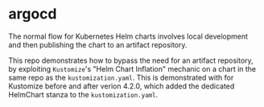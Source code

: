 # argocd

The normal flow for Kubernetes Helm charts involves local development and then publishing the chart to an artifact repository.

This repo demonstrates how to bypass the need for an artifact repository, by exploiting `Kustomize`'s "Helm Chart Inflation" mechanic on a chart in the same repo as the `kustomization.yaml`. This is demonstrated with for Kustomize before and after verion 4.2.0, which added the dedicated HelmChart stanza to the `kustomization.yaml`.
